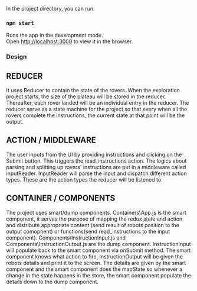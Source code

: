 In the project directory, you can run:

### `npm start`

Runs the app in the development mode.<br>
Open [http://localhost:3000](http://localhost:3000) to view it in the browser.

### Design

## REDUCER
It uses Reducer to contain the state of the rovers. When the exploration project starts, 
the size of the plateau will be stored in the reducer. Thereafter, each rover landed will be an
individual entry in the reducer. The reducer serve as a state machine for the project so that
every when all the rovers complete the instructions, the current state at that point will be 
the output.

## ACTION / MIDDLEWARE
The user inputs from the UI by providing instructions and clicking on the Submit button. This 
triggers the read_instructions action. The logics about parsing and splitting up rovers'
instructions are put in a middleware called inputReader. InputReader will parse the input and
dispatch different action types. These are the action types the reducer will be listened to.

## CONTAINER / COMPONENTS
The project uses smart/dump components. Containers\App.js is the smart component, it serves
the purpose of mapping the redux state and action and distribute appropriate content (send 
result of robots position to the output comopnent) or functions(send read_instructions to the 
input component). Components\InstructionInput.js and Components\InstructionOutput.js are the
dump component. InstructionInput will populate back to the smart component via onSubmit method.
The smart component knows what action to fire. InstructionOutput will be given the robots
details and print it to the screen. The details are given by the smart component and the smart
component does the mapState so whenever a change in the state happens in the store, the smart
component populate the details down to the dump component.